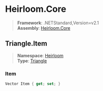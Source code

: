 # Heirloom.Core

> **Framework**: .NETStandard,Version=v2.1  
> **Assembly**: [Heirloom.Core][0]  

## Triangle.Item

> **Namespace**: [Heirloom][0]  
> **Type**: [Triangle][1]  

### Item

```cs
Vector Item { get; set; }
```

[0]: ../Heirloom.Core.md
[1]: Heirloom.Triangle.md

